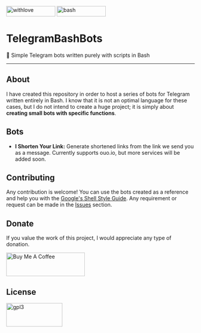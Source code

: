 <img src="http://ForTheBadge.com/images/badges/built-with-love.svg" alt="withlove" height="28" width="131"> <img src="https://raster.shields.io/badge/Using-Bash-brightgreen?style=for-the-badge&logo=gnu-bash" alt="bash" height="28" width="131">

# TelegramBashBots
🤖 Simple Telegram bots written purely with scripts in Bash

___

## About

I have created this repository in order to host a series of bots for Telegram written entirely in Bash. I know that it is not an optimal language for these cases, but I do not intend to create a huge project; it is simply about **creating small bots with specific functions**.

## Bots

- **I Shorten Your Link:** Generate shortened links from the link we send you as a message. Currently supports ouo.io, but more services will be added soon.

## Contributing

Any contribution is welcome! You can use the bots created as a reference and help you with the [Google's Shell Style Guide](https://google.github.io/styleguide/shellguide.html). Any requirement or request can be made in the [Issues](https://github.com/PandaFoss/TelegramBashBots/issues) section.

## Donate

If you value the work of this project, I would appreciate any type of donation.

<a href="https://www.buymeacoffee.com/pandafoss" target="_blank"><img src="https://cdn.buymeacoffee.com/buttons/default-yellow.png" alt="Buy Me A Coffee" height="63" width="210" ></a>

## License

 <img src="https://www.gnu.org/graphics/gplv3-or-later.svg" alt="gpl3" height="63" width="150"> 
